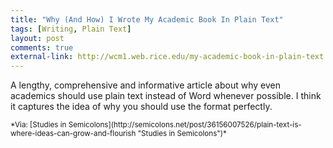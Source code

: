 ```yaml
---
title: "Why (And How) I Wrote My Academic Book In Plain Text"
tags: [Writing, Plain Text]
layout: post
comments: true
external-link: http://wcm1.web.rice.edu/my-academic-book-in-plain-text.html
---
```


A lengthy, comprehensive and informative article about why even academics should use plain text instead of Word whenever possible. I think it captures the idea of why you should use the format perfectly.

<small>
*Via: [Studies in Semicolons](http://semicolons.net/post/36156007526/plain-text-is-where-ideas-can-grow-and-flourish "Studies in Semicolons")*
</small>